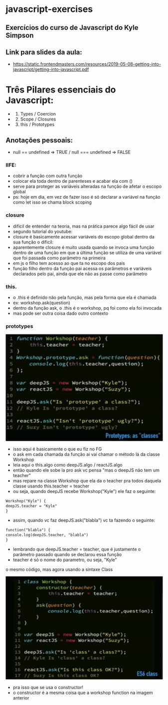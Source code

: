 # javascript-exercises

## Exercícios do curso de Javascript do Kyle Simpson

## Link para slides da aula:
- https://static.frontendmasters.com/resources/2019-05-08-getting-into-javascript/getting-into-javascript.pdf

# Três Pilares essenciais do Javascript:
- 1. Types / Coercion
- 2. Scope / Closures
- 3. this / Prototypes

## Anotações pessoais:
- null == undefined => TRUE / null === undefined => FALSE

### IIFE:
- cobrir a função com outra função
- colocar ela toda dentro de parenteses e acabar ela com ()
- serve para proteger as variáveis alteradas na função de afetar o escopo global 
- ps: hoje em dia, em vez de fazer isso é só declarar a variável na função como let
isso se chama block scoping

### closure 
- dificil de entender na teoria, mas na prática parece algo fácil de usar
- segundo tutorial do youtube:
- closure é basicamente acessar variáveis do escopo global dentro da sua função
o dificil:
- aparentemente closure é muito usada quando se invoca uma função dentro de uma função em que a última função se utiliza de uma variável que foi passada como parâmetro na primeira
- em js o filho tem acesso ao que ta no escopo dos pais
- função filho dentro da função pai acessa os parâmetros e variáveis declarados pelo pai, ainda que ele não as passe como parâmetro

### this.
- o .this é definido não pela função, mas pela forma que ela é chamada
- ex: workshop.ask(question)
- dentro da função ask, o .this é o workshop, pq foi como ela foi invocada
- mas pode ser outra coisa dado outro contexto

### prototypes
![sample1](samples/sample1.png)

- isso aqui é basicamente o que eu fiz no FG
- o ask em cada chamada da função ai vai chamar o método lá da classe Workshop
- leia aqui o this.algo como   deepJS.algo / reactJS.algo
- então quando ele sobe la pro ask vc pensa "mas o deepJS não tem um teacher"
- mas repare na classe Workshop que ela da o teacher pra todos daquela classe usando this.teacher = teacher
- ou seja, quando deepJS recebe Workshop("Kyle") ele faz o seguinte:
```
Workshop("Kyle") {
deepJS.teacher = "Kyle"
}
```
- assim, quando vc faz deepJS.ask("blabla") vc ta fazendo o seguinte:
```
function("blabla") {
console.log(deepJS.teacher, "blabla")
}
```
- lembrando que deepJS.teacher = teacher, que é justamente o parâmetro passado quando se declarou essa função
- teacher é só o nome do parametro, ou seja, "Kyle"

o mesmo código, mas agora usando a sintaxe Class

![sample2](samples/sample2.png)

- pra isso que se usa o constructor!
- o constructor é a mesma coisa que a workshop function na imagem anterior